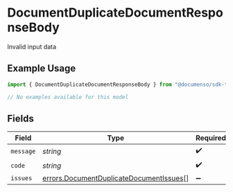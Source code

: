 # DocumentDuplicateDocumentResponseBody

Invalid input data

## Example Usage

```typescript
import { DocumentDuplicateDocumentResponseBody } from "@documenso/sdk-typescript/models/errors";

// No examples available for this model
```

## Fields

| Field                                                                                              | Type                                                                                               | Required                                                                                           | Description                                                                                        |
| -------------------------------------------------------------------------------------------------- | -------------------------------------------------------------------------------------------------- | -------------------------------------------------------------------------------------------------- | -------------------------------------------------------------------------------------------------- |
| `message`                                                                                          | *string*                                                                                           | :heavy_check_mark:                                                                                 | N/A                                                                                                |
| `code`                                                                                             | *string*                                                                                           | :heavy_check_mark:                                                                                 | N/A                                                                                                |
| `issues`                                                                                           | [errors.DocumentDuplicateDocumentIssues](../../models/errors/documentduplicatedocumentissues.md)[] | :heavy_minus_sign:                                                                                 | N/A                                                                                                |